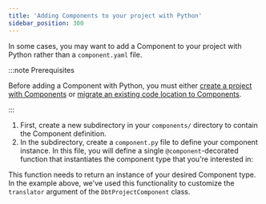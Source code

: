```yaml
---
title: 'Adding Components to your project with Python'
sidebar_position: 300
---
```


In some cases, you may want to add a Component to your project with Python rather than a `component.yaml` file.

:::note Prerequisites

Before adding a Component with Python, you must either [create a project with Components](/guides/labs/components/building-pipelines-with-components/creating-a-code-location-with-components) or [migrate an existing code location to Components](/guides/labs/components/migrating-to-components/migrating-code-location).

:::

1. First, create a new subdirectory in your `components/` directory to contain the Component definition.
2. In the subdirectory, create a `component.py` file to define your component instance. In this file, you will define a single `@component`-decorated function that instantiates the component type that you're interested in:

<CodeExample path="docs_beta_snippets/docs_beta_snippets/guides/components/python-components/component.py" language="python" />

This function needs to return an instance of your desired Component type. In the example above, we've used this functionality to customize the `translator` argument of the `DbtProjectComponent` class.
